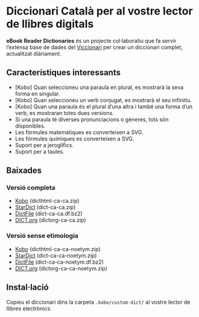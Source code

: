 # Diccionari Català per al vostre lector de llibres digitals

**eBook Reader Dictionaries** és un projecte col·laboratiu que fa servir l’extensa base de dades del [Viccionari](https://ca.wiktionary.org/) per crear un diccionari complet, actualitzat diàriament.

## Característiques interessants

- [Kobo] Quan seleccioneu una paraula en plural, es mostrarà la seva forma en singular.
- [Kobo] Quan seleccioneu un verb conjugat, es mostrarà el seu infinitiu.
- [Kobo] Quan una paraula és el plural d’una altra i també una forma d’un verb, es mostraran totes dues versions.
- Si una paraula té diverses pronunciacions o gèneres, tots   són disponibles.
- Les fórmules matemàtiques es converteixen a SVG.
- Les fórmules químiques es converteixen a SVG.
- Suport per a jeroglífics.
- Suport per a taules.

## Baixades

### Versió completa

- [Kobo](https://github.com/BoboTiG/ebook-reader-dict/releases/download/ca/dicthtml-ca-ca.zip) (dicthtml-ca-ca.zip)
- [StarDict](https://github.com/BoboTiG/ebook-reader-dict/releases/download/ca/dict-ca-ca.zip) (dict-ca-ca.zip)
- [DictFile](https://github.com/BoboTiG/ebook-reader-dict/releases/download/ca/dict-ca-ca.df.bz2) (dict-ca-ca.df.bz2)
- [DICT.org](https://github.com/BoboTiG/ebook-reader-dict/releases/download/fr/dictorg-ca-ca.zip) (dictorg-ca-ca.zip)

### Versió sense etimologia

- [Kobo](https://github.com/BoboTiG/ebook-reader-dict/releases/download/ca/dicthtml-ca-ca-noetym.zip) (dicthtml-ca-ca-noetym.zip)
- [StarDict](https://github.com/BoboTiG/ebook-reader-dict/releases/download/ca/dict-ca-ca-noetym.zip) (dict-ca-ca-noetym.zip)
- [DictFile](https://github.com/BoboTiG/ebook-reader-dict/releases/download/ca/dict-ca-ca-noetym.df.bz2) (dict-ca-ca-noetym.df.bz2)
- [DICT.org](https://github.com/BoboTiG/ebook-reader-dict/releases/download/ca/dictorg-ca-ca-noetym.zip) (dictorg-ca-ca-noetym.zip)

## Instal·lació

Copieu el diccionari dins la carpeta `.kobo/custom-dict/` al vostre lector de llibres electrònics.
